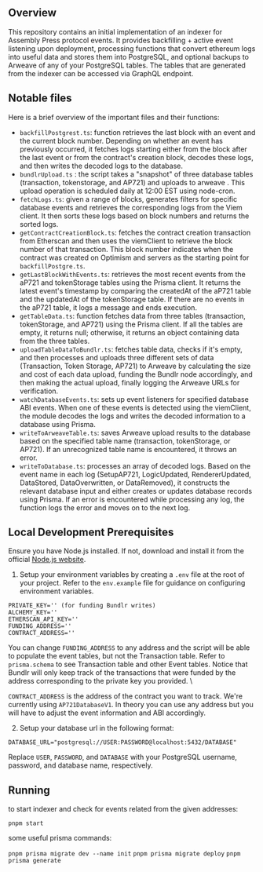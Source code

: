 ## Overview

This repository contains an initial implementation of an indexer for Assembly Press protocol events. It provides backfilling + active event listening upon deployment, processing functions that convert ethereum logs into useful data and stores them into PostgreSQL, and optional backups to Arweave of any of your PostgreSQL tables. The tables that are generated from the indexer can be accessed via GraphQL endpoint.

## Notable files

Here is a brief overview of the important files and their functions:

- `backfillPostgrest.ts`: function retrieves the last block with an event and the current block number. Depending on whether an event has previously occurred, it fetches logs starting either from the block after the last event or from the contract's creation block, decodes these logs, and then writes the decoded logs to the database.
- `bundlrUpload.ts` : the script takes a "snapshot" of three database tables (transaction, tokenstorage, and AP721) and uploads to arweave . This upload operation is scheduled daily at 12:00 EST using node-cron.
- `fetchLogs.ts`: given a range of blocks, generates filters for specific database events and retrieves the corresponding logs from the Viem client. It then sorts these logs based on block numbers and returns the sorted logs.
- `getContractCreationBlock.ts`: fetches the contract creation transaction from Etherscan and then uses the viemClient to retrieve the block number of that transaction. This block number indicates when the contract was created on Optimism and servers as the starting point for `backfillPostgre.ts`.
- `getLastBlockWithEvents.ts`: retrieves the most recent events from the aP721 and tokenStorage tables using the Prisma client. It returns the latest event's timestamp by comparing the createdAt of the aP721 table and the updatedAt of the tokenStorage table. If there are no events in the aP721 table, it logs a message and ends execution.
- `getTableData.ts`: function fetches data from three tables (transaction, tokenStorage, and AP721) using the Prisma client. If all the tables are empty, it returns null; otherwise, it returns an object containing data from the three tables.
- `uploadTableDataToBundlr.ts`: fetches table data, checks if it's empty, and then processes and uploads three different sets of data (Transaction, Token Storage, AP721) to Arweave by calculating the size and cost of each data upload, funding the Bundlr node accordingly, and then making the actual upload, finally logging the Arweave URLs for verification.
- `watchDatabaseEvents.ts`: sets up event listeners for specified database ABI events. When one of these events is detected using the viemClient, the module decodes the logs and writes the decoded information to a database using Prisma.
- `writeToArweaveTable.ts`: saves Arweave upload results to the database based on the specified table name (transaction, tokenStorage, or AP721). If an unrecognized table name is encountered, it throws an error.
- `writeToDatabase.ts`: processes an array of decoded logs. Based on the event name in each log (SetupAP721, LogicUpdated, RendererUpdated, DataStored, DataOverwritten, or DataRemoved), it constructs the relevant database input and either creates or updates database records using Prisma. If an error is encountered while processing any log, the function logs the error and moves on to the next log.

## Local Development Prerequisites

Ensure you have Node.js installed. If not, download and install it from the official [Node.js website](https://nodejs.org/en/download/).

1. Setup your environment variables by creating a `.env` file at the root of your project. Refer to the `env.example` file for guidance on configuring environment variables.

```
PRIVATE_KEY='' (for funding Bundlr writes)
ALCHEMY_KEY=''
ETHERSCAN_API_KEY=''
FUNDING_ADDRESS=''
CONTRACT_ADDRESS=''
```

You can change `FUNDING_ADDRESS` to any address and the script will be able to populate the event tables, but not the Transaction table. Refer to `prisma.schema` to see Transaction table and other Event tables. Notice that Bundlr will only keep track of the transactions that were funded by the address corresponding to the private key you provided. \

`CONTRACT_ADDRESS` is the address of the contract you want to track. We're currently using `AP721DatabaseV1`. In theory you can use any address but you will have to adjust the event information and ABI accordingly.

2. Setup your database url in the following format:

```
DATABASE_URL="postgresql://USER:PASSWORD@localhost:5432/DATABASE"
```

Replace `USER`, `PASSWORD`, and `DATABASE` with your PostgreSQL username, password, and database name, respectively.

## Running

to start indexer and check for events related from the given addresses:

`pnpm start`

some useful prisma commands:

`pnpm prisma migrate dev --name init`
`pnpm prisma migrate deploy`
`pnpm prisma generate`